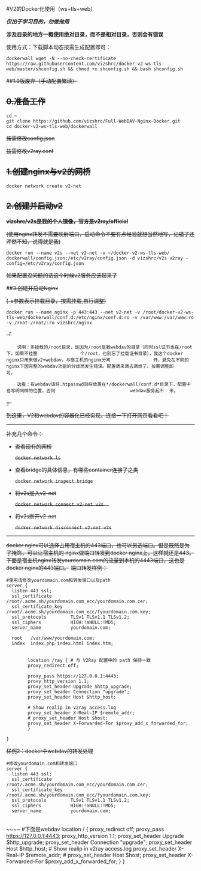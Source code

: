 #V2的Docker化使用（ws+tls+web）

***仅出于学习目的，勿做他用***

**涉及目录的地方一概使用绝对目录，而不是相对目录，否则会有错误**



使用方式：下载脚本动态按需生成配置即可：

`dockerwall wget -N --no-check-certificate https://raw.githubusercontent.com/vizshrc/docker-v2-ws-tls-web/master/shconfig.sh && chmod +x shconfig.sh && bash shconfig.sh`











##~~1.0版废弃（手动配置繁琐）~~

## ~~0.准备工作~~

```
cd ~
git clone https://github.com/vizshrc/Full-WebDAV-Nginx-Docker.git 
cd docker-v2-ws-tls-web/dockerwall
```

~~按需修改config.json~~

~~按需修改v2ray.conf~~



## ~~1.创建nginx与v2的网桥~~

```
docker network create v2-net
```



## ~~2.创建并启动v2~~
~~**vizshrc/v2s是我的个人镜像，官方是v2ray/official**~~

~~(使用nginx转发不需要映射端口，启动命令不要有点经验就想当然地写，记错了还浑然不知，说得就是我)~~  

```
docker run --name v2s --net v2-net -v ~/docker-v2-ws-tls-web/ dockerwall/config.json:/etc/v2ray/config.json -d vizshrc/v2s v2ray -config=/etc/v2ray/config.json
```

~~如果配置没问题的话这个时候v2服务应该起来了~~



##~~3.创建并启动Nginx~~

~~(-v参数表示挂载目录，按需挂载,自行调整)~~

```
docker run --name nginx -p 443:443 --net v2-net -v /root/docker-v2-ws-tls-web/dockerwall/conf.d:/etc/nginx/conf.d:ro -v /var/www:/var/www:ro -v /root:/root/:ro vizshrc/nginx
```



~~「~~

		说明：多挂载的/root目录，是因为/root是我webdav的目录（同时ssl证书也在/root下，如果不挂整				个/root，也别忘了挂载证书目录），我这个docker nginx只用来做v2+webdav，与宿主机的nginx分离				开，避免在不同的nginx下因完整的webdav功能的分歧而发生错误。配置调来调去调烦了。按需调整即				可。
	
		选看：有webdav请将.htpasswd同样放置在*/dockerwall/conf.d*目录下，配置中也写明同样的位置，否则							webdav服务起不  来。

~~」~~



~~到这里，V2和webdav的容器化已经实现。连接一下打开网页看看吧！~~



----



~~补充几个命令：~~

- ~~查看现有的网桥~~

  ~~`docker network ls`~~

- ~~查看bridge的具体信息，有哪些container连接了之类~~

  ~~`docker network inspect bridge`~~

- ~~将v2s加入v2-net~~

  ~~`docker network connect v2-net v2s	`~~

- ~~将v2s断开v2-net~~

  ~~`docker network disconnect v2-net v2s`~~



-----



~~docker nginx可以选择占用宿主机的443端口，也可以另选端口。但是既然是为了掩饰，可以让宿主机的    		nginx做端口转发到docker nginx上，这样就还是443。下面是宿主机nginx转发yourdomain.com的流量到本机的4443端口，这也是docker nginx的443端口。~~
~~端口转发样例：~~

```
#使用请修改yourdomain.com和转发端口以及path
server {
  listen 443 ssl;
  ssl_certificate       /root/.acme.sh/yourdomain.com_ecc/yourdomain.com.cer;
  ssl_certificate_key   /root/.acme.sh/yourdomain.com_ecc/fyourdomain.com.key;
  ssl_protocols         TLSv1 TLSv1.1 TLSv1.2;
  ssl_ciphers           HIGH:!aNULL:!MD5;
  server_name           yourdomain.com;

  root   /var/www/yourdomain.com;
  index  index.php index.html index.htm;


        location /ray { # 与 V2Ray 配置中的 path 保持一致
        proxy_redirect off;

        proxy_pass https://127.0.0.1:4443;
        proxy_http_version 1.1;
        proxy_set_header Upgrade $http_upgrade;
        proxy_set_header Connection "upgrade";
        proxy_set_header Host $http_host;
    
        # Show realip in v2ray access.log
        proxy_set_header X-Real-IP $remote_addr;
        # proxy_set_header Host $host;
        proxy_set_header X-Forwarded-For $proxy_add_x_forwarded_for;
        }

}
```



~~样例2：docker中webdav的转发处理~~

    #修改yourdomain.com和转发端口
    server {
      listen 443 ssl;
      ssl_certificate       /root/.acme.sh/yourdomain.com_ecc/yourdomain.com.cer;
      ssl_certificate_key   /root/.acme.sh/yourdomain.com_ecc/fyourdomain.com.key;
      ssl_protocols         TLSv1 TLSv1.1 TLSv1.2;
      ssl_ciphers           HIGH:!aNULL:!MD5;
      server_name           yourdomain.com;


​    
​    ~~~~
    #下面是webdav
            location / { 
            proxy_redirect off;
            proxy_pass https://127.0.0.1:4443;
            proxy_http_version 1.1;
            proxy_set_header Upgrade $http_upgrade;
            proxy_set_header Connection "upgrade";
            proxy_set_header Host $http_host;
            # Show realip in v2ray access.log
            proxy_set_header X-Real-IP $remote_addr;
            # proxy_set_header Host $host;
            proxy_set_header X-Forwarded-For $proxy_add_x_forwarded_for;
            }
    }
